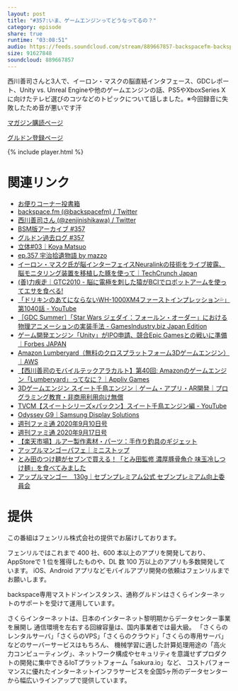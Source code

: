 ```yaml
---
layout: post
title: "#357:いま、ゲームエンジンってどうなってるの？"
category: episode
share: true
runtime: "03:08:51"
audio: https://feeds.soundcloud.com/stream/889667857-backspacefm-backspacefm-357.mp3
size: 91627848
soundcloud: 889667857
---
```


西川善司さんと3人で、イーロン・マスクの脳直結インタフェース、GDCレポート、Unity vs. Unreal Engineや他のゲームエンジンの話、PS5やXboxSeries Xに向けたテレビ選びのコツなどのトピックについて話しました。※今回録音に失敗したため音が悪いです汗

[マガジン購読ページ](https://note.com/drikin/m/m55ec296b7655)

[グルドン登録ページ](https://mstdn.guru/invite/3WVHpSMr)

{% include player.html %}

# 関連リンク
* [お便りコーナー投書箱](https://forms.gle/NDBngfLwc3jKbLEJ6)
* [backspace.fm (@backspacefm) / Twitter](https://twitter.com/backspacefm)
* [西川善司さん (@zenjinishikawa) / Twitter](https://twitter.com/zenjinishikawa)
* [BSM版アーカイブ #357](https://note.com/backspacefm/n/nd066787cb949)
* [グルドン過去ログ #357](https://rbtnn.github.io/mstdn-picker/?instance=mstdn.guru&since_id=104770771825336810&max_id=104771604988049211)
* [立体#03｜Koya Matsuo](https://note.com/mazzo/n/n21bb3fde7af8)
* [ep.357 宇治拾遺物語 by mazzo](https://note.com/mazzo/n/nd1a26ea48b4b)
* [イーロン・マスク氏が脳インターフェイスNeuralinkの技術をライブ披露、脳モニタリング装置を移植した豚を使って｜TechCrunch Japan](https://jp.techcrunch.com/2020/08/29/2020-08-28-elon-musk-demonstrates-neuralinks-tech-live-using-pigs-with-surgically-implanted-brain-monitoring-devices/)
* [(善)力疾走｜GTC2010 - 脳に電極を刺した猿がBCIでロボットアームを使ってエサを食べる!](http://www.z-z-z.jp/BLOG/log/eid663.html)
* [「ドリキンのあてにならないWH-1000XM4ファーストインプレッション💦」第1040話 - YouTube](https://www.youtube.com/watch?v=Ssn4EZHzaBw&feature=youtu.be)
* [［GDC Summer］「Star Wars ジェダイ：フォールン・オーダー」における物理アニメーションの実装手法 - GamesIndustry.biz Japan Edition](https://jp.gamesindustry.biz/article/2008/20081302/)
* [ゲーム開発エンジン「Unity」がIPO申請、競合Epic Gamesとの戦いに準備｜Forbes JAPAN](https://forbesjapan.com/articles/detail/36634)
* [Amazon Lumberyard（無料のクロスプラットフォーム3Dゲームエンジン）｜AWS](https://aws.amazon.com/jp/lumberyard/)
* [【西川善司のモバイルテックアラカルト】第40回: Amazonのゲームエンジン「Lumberyard」ってなに？｜Appliv Games](https://games.app-liv.jp/archives/294057)
* [3Dゲームエンジン スイート千鳥エンジン｜ゲーム・アプリ・AR開発｜プログラミング教育・非商用利用向け無償](https://www.forum8.co.jp/product/suite/chidori/)
* [TVCM【スイートシリーズ×パックン】スイート千鳥エンジン編 - YouTube](https://www.youtube.com/watch?v=kjKkxzThUP8&feature=youtu.be)
* [Odyssey G9｜Samsung Display Solutions](https://displaysolutions.samsung.com/monitor/detail/1644/C49G95T)
* [週刊ファミ通 2020年9月10日号](https://amzn.to/3m0rvbW)
* [週刊ファミ通 2020年9月17日号](https://amzn.to/333Smv6)
* [【楽天市場】ルアー製作素材・パーツ：手作り釣具のギジェット](https://item.rakuten.co.jp/makelure/c/0000000170/)
* [アップルマンゴーパフェ｜ミニストップ](https://www.ministop.co.jp/syohin/sweets/parfait/applemango_parfait/)
* [とみ田のつけ麺がセブンで買える！「とみ田監修 濃厚豚骨魚介 味玉冷しつけ麺」を食べてみました](https://cupmen.org/blog-entry-5008.html)
* [アップルマンゴー　130g｜セブンプレミアム公式 セブンプレミアム向上委員会](https://7premium.jp/product/search/detail?id=3064)

# 提供

この番組はフェンリル株式会社の提供でお届けしております。

フェンリルではこれまで 400 社、600 本以上のアプリを開発しており、AppStoreで 1 位を獲得したものや、DL 数 100 万以上のアプリも多数開発しています。
iOS、Android アプリなどモバイルアプリ開発の依頼はフェンリルまでお願いします。

backspace専用マストドンインスタンス、通称グルドンはさくらインターネットのサポートを受けて運用しています。

さくらインターネットは、日本のインターネット黎明期からデータセンター事業を展開し
通信環境を左右する回線容量は、国内事業者では最大級。
「さくらのレンタルサーバ」「さくらのVPS」「さくらのクラウド」「さくらの専用サーバ」などのサーバーサービスはもちろん、
機械学習に適した計算処理用途の「高火力コンピューティング」、ネットワーク構成やセキュリティを意識せずプロダクトの開発に集中できるIoTプラットフォーム「sakura.io」など、
コストパフォーマンスに優れたインターネットインフラサービスを全国5ヶ所のデータセンターから幅広いラインアップで提供しています。

